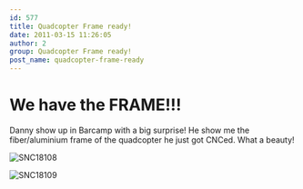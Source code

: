 ```yaml
---
id: 577
title: Quadcopter Frame ready!
date: 2011-03-15 11:26:05
author: 2
group: Quadcopter Frame ready!
post_name: quadcopter-frame-ready
---
```


# We have the FRAME!!!

Danny show up in Barcamp with a big surprise! He show me the fiber/aluminium frame of the quadcopter he just got CNCed. What a beauty!

![SNC18108](http://139.162.84.35/wp-content/uploads/2011/03/SNC18108.jpg "SNC18108.JPG")

![SNC18109](http://139.162.84.35/wp-content/uploads/2011/03/SNC18109.jpg "SNC18109.JPG")